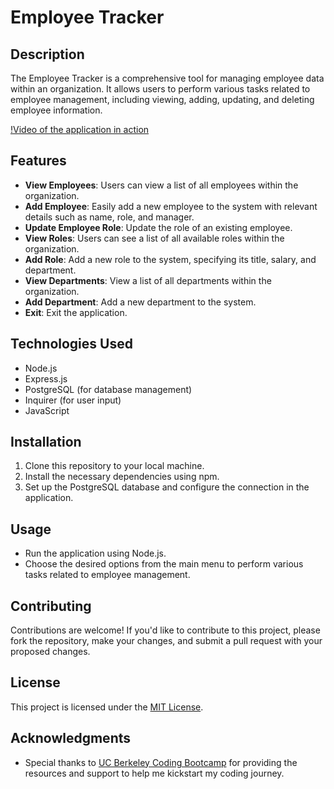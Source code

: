 # Employee Tracker

## Description

The Employee Tracker is a comprehensive tool for managing employee data within an organization. It allows users to perform various tasks related to employee management, including viewing, adding, updating, and deleting employee information.

[!Video of the application in action](https://drive.google.com/file/d/15XwH_IZTfTBAqEmCqWj3qQ_gkxo85ww_/view?usp=sharing)

## Features

- **View Employees**: Users can view a list of all employees within the organization.
- **Add Employee**: Easily add a new employee to the system with relevant details such as name, role, and manager.
- **Update Employee Role**: Update the role of an existing employee.
- **View Roles**: Users can see a list of all available roles within the organization.
- **Add Role**: Add a new role to the system, specifying its title, salary, and department.
- **View Departments**: View a list of all departments within the organization.
- **Add Department**: Add a new department to the system.
- **Exit**: Exit the application.

## Technologies Used

- Node.js
- Express.js
- PostgreSQL (for database management)
- Inquirer (for user input)
- JavaScript

## Installation

1. Clone this repository to your local machine.
2. Install the necessary dependencies using npm.
3. Set up the PostgreSQL database and configure the connection in the application.

## Usage

- Run the application using Node.js.
- Choose the desired options from the main menu to perform various tasks related to employee management.

## Contributing

Contributions are welcome! If you'd like to contribute to this project, please fork the repository, make your changes, and submit a pull request with your proposed changes.

## License

This project is licensed under the [MIT License](LICENSE).

## Acknowledgments

- Special thanks to [UC Berkeley Coding Bootcamp](https://bootcamp.berkeley.edu/coding/) for providing the resources and support to help me kickstart my coding journey.
